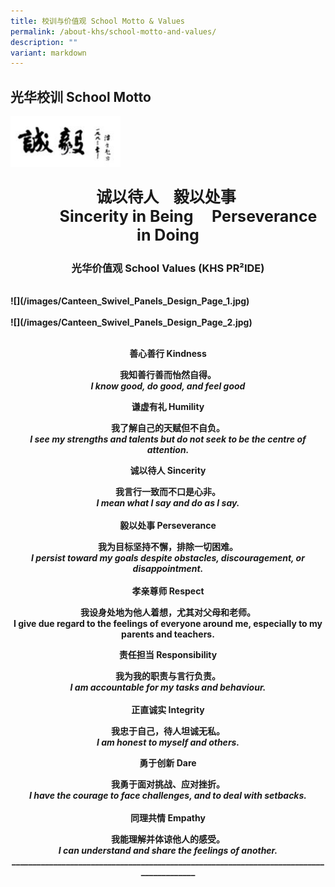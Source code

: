 ```yaml
---
title: 校训与价值观 School Motto & Values
permalink: /about-khs/school-motto-and-values/
description: ""
variant: markdown
---
```

<h2><strong>光华校训 School Motto</strong></h2>
<div class="isomer-image-wrapper">
<img style="width:35%" height="auto" width="100%" src="/images/smv1.png">
</div>
<p style="text-align: center;font-size:25px;"><strong>诚以待人&nbsp;&nbsp; &nbsp;毅以处事&nbsp;</strong><br>
<b style="text-align: center;"><strong> ‎ ‎ ‎ ‎ ‎ ‎ ‎ ‎ ‎ ‎ ‎ ‎Sincerity in Being‎ ‎ ‎  ‎ ‎ Perseverance in Doing</strong>
</b></p><b style="text-align: center;">
<p></p>
<h3><strong>光华价值观 School Values (KHS PR²IDE)</strong></h3><br>
![](/images/Canteen_Swivel_Panels_Design_Page_1.jpg) <br><br>
![](/images/Canteen_Swivel_Panels_Design_Page_2.jpg)	

<p><strong><br>善心善行 Kindness</strong>
</p>
<p>我知善行善而怡然自得。
<br><em>I know good, do good, and feel good</em> 
<br>
</p>
<p><strong>谦虚有礼 Humility</strong>
</p>
<p>我了解自己的天赋但不自负。
<br><em>I see my strengths and talents but do not seek to be the centre of attention.</em>
</p>
<p><strong>诚以待人 Sincerity</strong>
</p>
<p>我言行一致而不口是心非。
<br><em>I mean what I say and do as I say.</em> 
<br>
<br><strong>毅以处事 Perseverance</strong>
</p>
<p>我为目标坚持不懈，排除一切困难。
<br><em>I persist toward my goals despite obstacles, discouragement, or disappointment.</em> 
<br>
<br><strong>孝亲尊师 Respect</strong>
</p>
<p>我设身处地为他人着想，尤其对父母和老师。
<br>I give due regard to the feelings of everyone around me, especially to
my parents and teachers.
<br>
</p>
<p><strong>责任担当 Responsibility</strong>
</p>
<p>我为我的职责与言行负责。
<br><em>I am accountable for my tasks and behaviour.</em> 
<br>
<br><strong>正直诚实 Integrity</strong>
</p>
<p>我忠于自己，待人坦诚无私。
<br><em>I am honest to myself and others.</em> 
<br>
</p>
<p><strong>勇于创新 Dare</strong>
</p>
<p>我勇于面对挑战、应对挫折。
<br><em>I have the courage to face challenges, and to deal with setbacks.</em> 
<br>
<br><strong>同理共情 Empathy</strong>
</p>
<p>我能理解并体谅他人的感受。
<br><em>I can understand and share the feelings of another.</em> 
________________________________________________________________________________________</p><p></p></b>